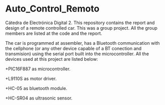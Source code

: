 # Auto_Control_Remoto
Cátedra de Electrónica Digital 2.
This repository contains the report and design of a remote controlled car. This was a group project. All the group members are listed at the code and the report.

The car is programmed at assembler, has a Bluetooth communication with the cellphone (or any other device capable of a BT conection and transmision) using the serial port built into the microcontroller. 
All the devices used at this project are listed below:

+PIC16F887 as microcontroller.

+L9110S as motor driver.

+HC-05 as bluetooth module.

+HC-SR04 as ultrasonic sensor.
